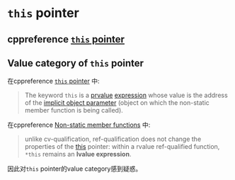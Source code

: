 # `this` pointer



## cppreference [`this` pointer](https://en.cppreference.com/w/cpp/language/this)



## Value category of `this` pointer

在cppreference [`this` pointer](https://en.cppreference.com/w/cpp/language/this) 中:

> The keyword `this` is a [prvalue](https://en.cppreference.com/w/cpp/language/value_category) [expression](https://en.cppreference.com/w/cpp/language/expressions) whose value is the address of the [implicit object parameter](https://en.cppreference.com/w/cpp/language/overload_resolution) (object on which the non-static member function is being called).

在cppreference [Non-static member functions](https://en.cppreference.com/w/cpp/language/member_functions) 中:

> unlike cv-qualification, ref-qualification does not change the properties of the [this](https://en.cppreference.com/w/cpp/language/this) pointer: within a rvalue ref-qualified function, `*this` remains an **lvalue expression**.

因此对`this` pointer的value category感到疑惑。